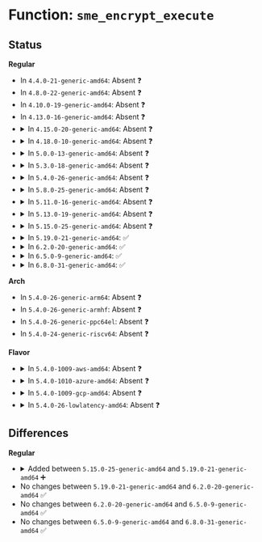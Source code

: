 # Function: <code>sme_encrypt_execute</code>

## Status
<b>Regular</b>
<ul>
<li>
In <code>4.4.0-21-generic-amd64</code>: Absent ❓
</li>
<li>
In <code>4.8.0-22-generic-amd64</code>: Absent ❓
</li>
<li>
In <code>4.10.0-19-generic-amd64</code>: Absent ❓
</li>
<li>
In <code>4.13.0-16-generic-amd64</code>: Absent ❓
</li>
<li>
<details>
<summary>In <code>4.15.0-20-generic-amd64</code>: Absent ❓</summary>

```json
{
  "name": "sme_encrypt_execute",
  "collision_type": "Unique Global",
  "inline_type": "No",
  "funcs": [
    {
      "addr": 0,
      "name": "sme_encrypt_execute",
      "external": true,
      "loc": null,
      "file": null,
      "inline": "not seen",
      "caller_inline": [],
      "caller_func": [
        "arch/x86/mm/mem_encrypt.c:sme_encrypt_kernel",
        "arch/x86/mm/mem_encrypt.c:sme_encrypt_kernel"
      ]
    }
  ],
  "symbols": [
    {
      "addr": 18446744071579370832,
      "name": "sme_encrypt_execute",
      "section": ".text",
      "bind": "STB_GLOBAL",
      "size": 81
    }
  ]
}
```
</details>
</li>
<li>
<details>
<summary>In <code>4.18.0-10-generic-amd64</code>: Absent ❓</summary>

```json
{
  "name": "sme_encrypt_execute",
  "collision_type": "Unique Global",
  "inline_type": "No",
  "funcs": [
    {
      "addr": 0,
      "name": "sme_encrypt_execute",
      "external": true,
      "loc": null,
      "file": null,
      "inline": "not seen",
      "caller_inline": [],
      "caller_func": [
        "arch/x86/mm/mem_encrypt_identity.c:sme_encrypt_kernel",
        "arch/x86/mm/mem_encrypt_identity.c:sme_encrypt_kernel"
      ]
    }
  ],
  "symbols": [
    {
      "addr": 18446744071579383712,
      "name": "sme_encrypt_execute",
      "section": ".text",
      "bind": "STB_GLOBAL",
      "size": 81
    }
  ]
}
```
</details>
</li>
<li>
<details>
<summary>In <code>5.0.0-13-generic-amd64</code>: Absent ❓</summary>

```json
{
  "name": "sme_encrypt_execute",
  "collision_type": "Unique Global",
  "inline_type": "No",
  "funcs": [
    {
      "addr": 0,
      "name": "sme_encrypt_execute",
      "external": true,
      "loc": null,
      "file": null,
      "inline": "not seen",
      "caller_inline": [],
      "caller_func": [
        "arch/x86/mm/mem_encrypt_identity.c:sme_encrypt_kernel",
        "arch/x86/mm/mem_encrypt_identity.c:sme_encrypt_kernel"
      ]
    }
  ],
  "symbols": [
    {
      "addr": 18446744071579411568,
      "name": "sme_encrypt_execute",
      "section": ".text",
      "bind": "STB_GLOBAL",
      "size": 81
    }
  ]
}
```
</details>
</li>
<li>
<details>
<summary>In <code>5.3.0-18-generic-amd64</code>: Absent ❓</summary>

```json
{
  "name": "sme_encrypt_execute",
  "collision_type": "Unique Global",
  "inline_type": "No",
  "funcs": [
    {
      "addr": 0,
      "name": "sme_encrypt_execute",
      "external": true,
      "loc": null,
      "file": null,
      "inline": "not seen",
      "caller_inline": [],
      "caller_func": [
        "arch/x86/mm/mem_encrypt_identity.c:sme_encrypt_kernel",
        "arch/x86/mm/mem_encrypt_identity.c:sme_encrypt_kernel"
      ]
    }
  ],
  "symbols": [
    {
      "addr": 18446744071579427440,
      "name": "sme_encrypt_execute",
      "section": ".text",
      "bind": "STB_GLOBAL",
      "size": 81
    }
  ]
}
```
</details>
</li>
<li>
<details>
<summary>In <code>5.4.0-26-generic-amd64</code>: Absent ❓</summary>

```json
{
  "name": "sme_encrypt_execute",
  "collision_type": "Unique Global",
  "inline_type": "No",
  "funcs": [
    {
      "addr": 0,
      "name": "sme_encrypt_execute",
      "external": true,
      "loc": null,
      "file": null,
      "inline": "not seen",
      "caller_inline": [],
      "caller_func": [
        "arch/x86/mm/mem_encrypt_identity.c:sme_encrypt_kernel",
        "arch/x86/mm/mem_encrypt_identity.c:sme_encrypt_kernel"
      ]
    }
  ],
  "symbols": [
    {
      "addr": 18446744071579430608,
      "name": "sme_encrypt_execute",
      "section": ".text",
      "bind": "STB_GLOBAL",
      "size": 81
    }
  ]
}
```
</details>
</li>
<li>
<details>
<summary>In <code>5.8.0-25-generic-amd64</code>: Absent ❓</summary>

```json
{
  "name": "sme_encrypt_execute",
  "collision_type": "Unique Global",
  "inline_type": "No",
  "funcs": [
    {
      "addr": 0,
      "name": "sme_encrypt_execute",
      "external": true,
      "loc": null,
      "file": null,
      "inline": "not seen",
      "caller_inline": [],
      "caller_func": [
        "arch/x86/mm/mem_encrypt_identity.c:sme_encrypt_kernel",
        "arch/x86/mm/mem_encrypt_identity.c:sme_encrypt_kernel"
      ]
    }
  ],
  "symbols": [
    {
      "addr": 18446744071579456240,
      "name": "sme_encrypt_execute",
      "section": ".text",
      "bind": "STB_GLOBAL",
      "size": 81
    }
  ]
}
```
</details>
</li>
<li>
<details>
<summary>In <code>5.11.0-16-generic-amd64</code>: Absent ❓</summary>

```json
{
  "name": "sme_encrypt_execute",
  "collision_type": "Unique Global",
  "inline_type": "No",
  "funcs": [
    {
      "addr": 0,
      "name": "sme_encrypt_execute",
      "external": true,
      "loc": null,
      "file": null,
      "inline": "not seen",
      "caller_inline": [],
      "caller_func": [
        "arch/x86/mm/mem_encrypt_identity.c:sme_encrypt_kernel",
        "arch/x86/mm/mem_encrypt_identity.c:sme_encrypt_kernel"
      ]
    }
  ],
  "symbols": [
    {
      "addr": 18446744071579452720,
      "name": "sme_encrypt_execute",
      "section": ".text",
      "bind": "STB_GLOBAL",
      "size": 81
    }
  ]
}
```
</details>
</li>
<li>
<details>
<summary>In <code>5.13.0-19-generic-amd64</code>: Absent ❓</summary>

```json
{
  "name": "sme_encrypt_execute",
  "collision_type": "Unique Global",
  "inline_type": "No",
  "funcs": [
    {
      "addr": 0,
      "name": "sme_encrypt_execute",
      "external": true,
      "loc": null,
      "file": null,
      "inline": "not seen",
      "caller_inline": [],
      "caller_func": [
        "arch/x86/mm/mem_encrypt_identity.c:sme_encrypt_kernel",
        "arch/x86/mm/mem_encrypt_identity.c:sme_encrypt_kernel"
      ]
    }
  ],
  "symbols": [
    {
      "addr": 18446744071579455136,
      "name": "sme_encrypt_execute",
      "section": ".text",
      "bind": "STB_GLOBAL",
      "size": 81
    }
  ]
}
```
</details>
</li>
<li>
<details>
<summary>In <code>5.15.0-25-generic-amd64</code>: Absent ❓</summary>

```json
{
  "name": "sme_encrypt_execute",
  "collision_type": "Unique Global",
  "inline_type": "No",
  "funcs": [
    {
      "addr": 0,
      "name": "sme_encrypt_execute",
      "external": true,
      "loc": null,
      "file": null,
      "inline": "not seen",
      "caller_inline": [],
      "caller_func": [
        "arch/x86/mm/mem_encrypt_identity.c:sme_encrypt_kernel",
        "arch/x86/mm/mem_encrypt_identity.c:sme_encrypt_kernel"
      ]
    }
  ],
  "symbols": [
    {
      "addr": 18446744071579520576,
      "name": "sme_encrypt_execute",
      "section": ".text",
      "bind": "STB_GLOBAL",
      "size": 81
    }
  ]
}
```
</details>
</li>
<li>
<details>
<summary>In <code>5.19.0-21-generic-amd64</code>: ✅</summary>

```c
void sme_encrypt_execute()
```

```json
{
  "name": "sme_encrypt_execute",
  "collision_type": "Unique Global",
  "inline_type": "No",
  "funcs": [
    {
      "addr": 18446744071579605744,
      "name": "sme_encrypt_execute",
      "external": true,
      "loc": "arch/x86/mm/mem_encrypt_boot.S",
      "file": "arch/x86/mm/mem_encrypt_boot.S",
      "inline": "seen, unknown",
      "caller_inline": [],
      "caller_func": [
        "arch/x86/mm/mem_encrypt_identity.c:sme_encrypt_kernel",
        "arch/x86/mm/mem_encrypt_identity.c:sme_encrypt_kernel"
      ]
    }
  ],
  "symbols": [
    {
      "addr": 18446744071579605744,
      "name": "sme_encrypt_execute",
      "section": ".text",
      "bind": "STB_GLOBAL",
      "size": 82
    }
  ]
}
```
</details>
</li>
<li>
<details>
<summary>In <code>6.2.0-20-generic-amd64</code>: ✅</summary>

```c
void sme_encrypt_execute()
```

```json
{
  "name": "sme_encrypt_execute",
  "collision_type": "Unique Global",
  "inline_type": "No",
  "funcs": [
    {
      "addr": 18446744071579719632,
      "name": "sme_encrypt_execute",
      "external": true,
      "loc": "arch/x86/mm/mem_encrypt_boot.S",
      "file": "arch/x86/mm/mem_encrypt_boot.S",
      "inline": "seen, unknown",
      "caller_inline": [],
      "caller_func": [
        "arch/x86/mm/mem_encrypt_identity.c:sme_encrypt_kernel",
        "arch/x86/mm/mem_encrypt_identity.c:sme_encrypt_kernel",
        "arch/x86/mm/mem_encrypt_identity.c:sme_encrypt_kernel"
      ]
    }
  ],
  "symbols": [
    {
      "addr": 18446744071579719632,
      "name": "sme_encrypt_execute",
      "section": ".text",
      "bind": "STB_GLOBAL",
      "size": 82
    }
  ]
}
```
</details>
</li>
<li>
<details>
<summary>In <code>6.5.0-9-generic-amd64</code>: ✅</summary>

```c
void sme_encrypt_execute()
```

```json
{
  "name": "sme_encrypt_execute",
  "collision_type": "Unique Global",
  "inline_type": "No",
  "funcs": [
    {
      "addr": 18446744071579733152,
      "name": "sme_encrypt_execute",
      "external": true,
      "loc": "arch/x86/mm/mem_encrypt_boot.S",
      "file": "arch/x86/mm/mem_encrypt_boot.S",
      "inline": "seen, unknown",
      "caller_inline": [],
      "caller_func": [
        "arch/x86/mm/mem_encrypt_identity.c:sme_encrypt_kernel",
        "arch/x86/mm/mem_encrypt_identity.c:sme_encrypt_kernel",
        "arch/x86/mm/mem_encrypt_identity.c:sme_encrypt_kernel"
      ]
    }
  ],
  "symbols": [
    {
      "addr": 18446744071579733152,
      "name": "sme_encrypt_execute",
      "section": ".text",
      "bind": "STB_GLOBAL",
      "size": 82
    }
  ]
}
```
</details>
</li>
<li>
<details>
<summary>In <code>6.8.0-31-generic-amd64</code>: ✅</summary>

```c
void sme_encrypt_execute()
```

```json
{
  "name": "sme_encrypt_execute",
  "collision_type": "Unique Global",
  "inline_type": "No",
  "funcs": [
    {
      "addr": 18446744071579768096,
      "name": "sme_encrypt_execute",
      "external": true,
      "loc": "arch/x86/mm/mem_encrypt_boot.S",
      "file": "arch/x86/mm/mem_encrypt_boot.S",
      "inline": "seen, unknown",
      "caller_inline": [],
      "caller_func": [
        "arch/x86/mm/mem_encrypt_identity.c:sme_encrypt_kernel",
        "arch/x86/mm/mem_encrypt_identity.c:sme_encrypt_kernel",
        "arch/x86/mm/mem_encrypt_identity.c:sme_encrypt_kernel"
      ]
    }
  ],
  "symbols": [
    {
      "addr": 18446744071579768096,
      "name": "sme_encrypt_execute",
      "section": ".text",
      "bind": "STB_GLOBAL",
      "size": 82
    }
  ]
}
```
</details>
</li>
</ul>
<b>Arch</b>
<ul>
<li>
In <code>5.4.0-26-generic-arm64</code>: Absent ❓
</li>
<li>
In <code>5.4.0-26-generic-armhf</code>: Absent ❓
</li>
<li>
In <code>5.4.0-26-generic-ppc64el</code>: Absent ❓
</li>
<li>
In <code>5.4.0-24-generic-riscv64</code>: Absent ❓
</li>
</ul>
<b>Flavor</b>
<ul>
<li>
<details>
<summary>In <code>5.4.0-1009-aws-amd64</code>: Absent ❓</summary>

```json
{
  "name": "sme_encrypt_execute",
  "collision_type": "Unique Global",
  "inline_type": "No",
  "funcs": [
    {
      "addr": 0,
      "name": "sme_encrypt_execute",
      "external": true,
      "loc": null,
      "file": null,
      "inline": "not seen",
      "caller_inline": [],
      "caller_func": [
        "arch/x86/mm/mem_encrypt_identity.c:sme_encrypt_kernel",
        "arch/x86/mm/mem_encrypt_identity.c:sme_encrypt_kernel"
      ]
    }
  ],
  "symbols": [
    {
      "addr": 18446744071579426448,
      "name": "sme_encrypt_execute",
      "section": ".text",
      "bind": "STB_GLOBAL",
      "size": 81
    }
  ]
}
```
</details>
</li>
<li>
<details>
<summary>In <code>5.4.0-1010-azure-amd64</code>: Absent ❓</summary>

```json
{
  "name": "sme_encrypt_execute",
  "collision_type": "Unique Global",
  "inline_type": "No",
  "funcs": [
    {
      "addr": 0,
      "name": "sme_encrypt_execute",
      "external": true,
      "loc": null,
      "file": null,
      "inline": "not seen",
      "caller_inline": [],
      "caller_func": [
        "arch/x86/mm/mem_encrypt_identity.c:sme_encrypt_kernel",
        "arch/x86/mm/mem_encrypt_identity.c:sme_encrypt_kernel"
      ]
    }
  ],
  "symbols": [
    {
      "addr": 18446744071579355552,
      "name": "sme_encrypt_execute",
      "section": ".text",
      "bind": "STB_GLOBAL",
      "size": 81
    }
  ]
}
```
</details>
</li>
<li>
<details>
<summary>In <code>5.4.0-1009-gcp-amd64</code>: Absent ❓</summary>

```json
{
  "name": "sme_encrypt_execute",
  "collision_type": "Unique Global",
  "inline_type": "No",
  "funcs": [
    {
      "addr": 0,
      "name": "sme_encrypt_execute",
      "external": true,
      "loc": null,
      "file": null,
      "inline": "not seen",
      "caller_inline": [],
      "caller_func": [
        "arch/x86/mm/mem_encrypt_identity.c:sme_encrypt_kernel",
        "arch/x86/mm/mem_encrypt_identity.c:sme_encrypt_kernel"
      ]
    }
  ],
  "symbols": [
    {
      "addr": 18446744071579426368,
      "name": "sme_encrypt_execute",
      "section": ".text",
      "bind": "STB_GLOBAL",
      "size": 81
    }
  ]
}
```
</details>
</li>
<li>
<details>
<summary>In <code>5.4.0-26-lowlatency-amd64</code>: Absent ❓</summary>

```json
{
  "name": "sme_encrypt_execute",
  "collision_type": "Unique Global",
  "inline_type": "No",
  "funcs": [
    {
      "addr": 0,
      "name": "sme_encrypt_execute",
      "external": true,
      "loc": null,
      "file": null,
      "inline": "not seen",
      "caller_inline": [],
      "caller_func": [
        "arch/x86/mm/mem_encrypt_identity.c:sme_encrypt_kernel",
        "arch/x86/mm/mem_encrypt_identity.c:sme_encrypt_kernel"
      ]
    }
  ],
  "symbols": [
    {
      "addr": 18446744071579435552,
      "name": "sme_encrypt_execute",
      "section": ".text",
      "bind": "STB_GLOBAL",
      "size": 81
    }
  ]
}
```
</details>
</li>
</ul>

## Differences
<b>Regular</b>
<ul>
<li>
<details>
<summary>Added between <code>5.15.0-25-generic-amd64</code> and <code>5.19.0-21-generic-amd64</code> ➕</summary>

```c
void sme_encrypt_execute()
```
</details>
</li>
<li>
No changes between <code>5.19.0-21-generic-amd64</code> and <code>6.2.0-20-generic-amd64</code> ✅
</li>
<li>
No changes between <code>6.2.0-20-generic-amd64</code> and <code>6.5.0-9-generic-amd64</code> ✅
</li>
<li>
No changes between <code>6.5.0-9-generic-amd64</code> and <code>6.8.0-31-generic-amd64</code> ✅
</li>
</ul>
